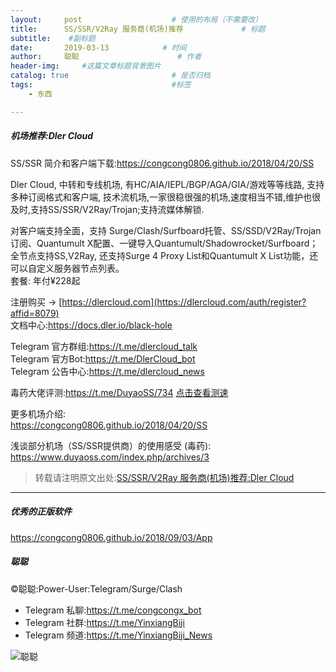 ```yaml
---
layout:     post                    # 使用的布局（不需要改）
title:      SS/SSR/V2Ray 服务商(机场)推荐             # 标题 
subtitle:    #副标题
date:       2019-03-13            # 时间
author:     聪聪                      # 作者
header-img:     #这篇文章标题背景图片
catalog: true                       # 是否归档
tags:                               #标签
    - 东西

---
```


##### 机场推荐:Dler Cloud

SS/SSR 简介和客户端下载:<https://congcong0806.github.io/2018/04/20/SS>

Dler Cloud, 中转和专线机场, 有HC/AIA/IEPL/BGP/AGA/GIA/游戏等等线路, 支持多种订阅格式和客户端, 技术流机场,一家很稳很强的机场,速度相当不错,维护也很及时,支持SS/SSR/V2Ray/Trojan;支持流媒体解锁.<br/>

对客户端支持全面，支持 Surge/Clash/Surfboard托管、SS/SSD/V2Ray/Trojan订阅、Quantumult X配置、一键导入Quantumult/Shadowrocket/Surfboard；<br>
全节点支持SS,V2Ray, 还支持Surge 4 Proxy List和Quantumult X List功能，还可以自定义服务器节点列表。<br/>
套餐: 年付¥228起<br/>

注册购买 → [https://dlercloud.com](https://dlercloud.com/auth/register?affid=8079)<br/>
文档中心:<https://docs.dler.io/black-hole>

Telegram 官方群组:<https://t.me/dlercloud_talk><br>
Telegram 官方Bot:<https://t.me/DlerCloud_bot><br>
Telegram 公告中心:<https://t.me/dlercloud_news>

毒药大佬评测:<https://t.me/DuyaoSS/734>
[点击查看测速](http://ww1.sinaimg.cn/large/9b84e6acly1g3ijv4ejpqj20he3kcnjv.jpg)<br/>

更多机场介绍:<br>
<https://congcong0806.github.io/2018/04/20/SS>

浅谈部分机场（SS/SSR提供商）的使用感受 (毒药):<br>
<https://www.duyaoss.com/index.php/archives/3>

> 转载请注明原文出处:[SS/SSR/V2Ray 服务商(机场)推荐:Dler Cloud](https://congcong0806.github.io/2019/03/13/DlerCloud)

- - - -

##### 优秀的正版软件
<https://congcong0806.github.io/2018/09/03/App>

##### 聪聪
&copy;聪聪:Power-User:Telegram/Surge/Clash

* Telegram 私聊:<https://t.me/congcongx_bot>
* Telegram 社群:<https://t.me/YinxiangBiji>
* Telegram 频道:<https://t.me/YinxiangBiji_News>

![聪聪](https://i.v2ex.co/3wc207g5.png) 